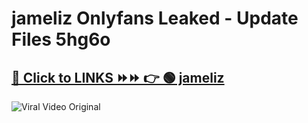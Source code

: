 
 # jameliz Onlyfans Leaked - Update Files 5hg6o

## <h2><a href="https://clipsfans.com/jameliz&ref=git">🔗 Click to LINKS ⏩⏩ 👉 🟢 jameliz </a></h2>

<a href="https://clipsfans.com/jameliz&ref=git" rel="nofollow" data-target="animated-image.originalLink"><img src="https://i.ibb.co.com/xMMVF88/686577567.gif" alt="Viral Video Original" style="max-width: 100%; display: inline-block;" data-target="animated-image.originalImage"></a>

